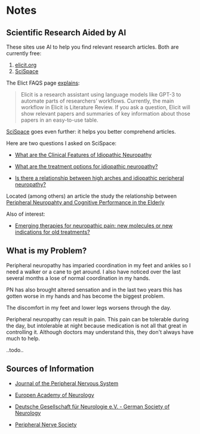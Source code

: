 # Notes

## Scientific Research Aided by AI

These sites use AI to help you find relevant research articles. Both are currently free:

1. [elicit.org](https://elicit.org) 
2. [SciSpace](https://typeset.io/)

The Elict FAQS page [explains](https://elicit.org/faq#what-is-elicit):

> Elicit is a research assistant using language models like GPT-3 to automate parts of researchers’ workflows. Currently, the main workflow
in Elicit is Literature Review. If you ask a question, Elicit will show relevant papers and summaries of key information about those papers
in an easy-to-use table.


[SciSpace](https://typeset.io/) goes even further: it helps you better comprehend articles.

Here are two questions I asked on SciSpace:

- [What are the Clinical Features of Idiopathic Neuropathy](https://typeset.io/search?q=What%20are%20the%20clinical%20features%20of%20idiopathic%20peripheral%20neuropathy?)

- [What are the treatment options for idiopathic neuropathy?](https://typeset.io/search?q=What%20are%20the%20treatment%20options%20for%20idiopathic%20peripheral%20neuropathy?)

- [Is there a relationship between high arches and idiopathic peripheral neuropathy?](https://typeset.io/search?q=Is%20there%20a%20relationship%20between%20high%20arches%20and%20idiopathic%20peripheral%20neuropathy?)


Located (among others) an article the study the relationship between [Peripheral Neuropahty and Cognitive Performance in the Elderly](https://typeset.io/papers/relationship-between-peripheral-neuropathy-and-cognitive-22jmkhi5gp)

Also of interest:

- [Emerging therapies for neuropathic pain: new molecules or new indications for old treatments?](https://typeset.io/papers/emerging-therapies-for-neuropathic-pain-new-molecules-or-new-35onfglesz)

## What is my Problem?

Peripheral neuropathy has imparied coordination in my feet and ankles so I need a walker or a cane to get around. I also have noticed over the last
several months a lose of normal coordination in my hands.

PN has also brought altered sensation and in the last two years this has gotten worse in my hands and has become the biggest problem.

The discomfort in my feet and lower legs worsens through the day. 

Peripheral neuropathy can result in pain. This pain can be tolerable during the day, but intolerable at night because medication is not all that great in
controlling it. Although doctors may understand this, they don't always have much to help.

..todo..

## Sources of Information

- [Journal of the Peripheral Nervous System](https://typeset.io/journals/journal-of-the-peripheral-nervous-system-2dnirmy5)

- [Europen Academy of Neurology](https://www.ean.org/home/partners-and-collaborators/subspecialty-partner-societies/pns-peripheral-nerve-society)

- [Deutsche Gesellschaft für Neurologie e.V. - German Society of Neurology](https://dgn.org/)

- [Peripheral Nerve Society](https://pnsociety.com/)
